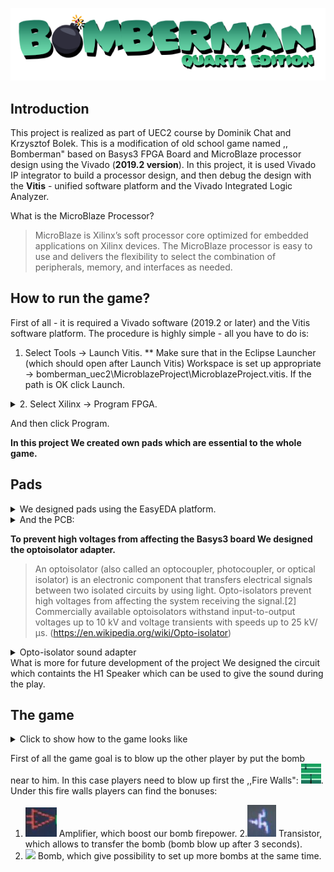 ![BombermanQuartzEditionLogo](/images/logo.png)


## Introduction

This project is realized as part of UEC2 course by Dominik Chat and Krzysztof Bolek. This is a modification of old school game named ,, Bomberman" based on Basys3 FPGA Board and MicroBlaze processor design using the Vivado (**2019.2 version**). In this project, it is used Vivado IP integrator to build a processor design, and then debug the design with the **Vitis** - 
unified software platform and the Vivado Integrated Logic Analyzer.

 What is the MicroBlaze Processor?
>MicroBlaze is Xilinx’s soft processor core optimized for embedded
applications on Xilinx devices. The MicroBlaze processor is easy to
use and delivers the flexibility to select the combination of
peripherals, memory, and interfaces as needed.

## How to run the game?

First of all - it is required a Vivado software (2019.2 or later) and the Vitis software platform.
The procedure is highly simple - all you have to do is:
1. Select Tools -> Launch Vitis. 
** Make sure that in the Eclipse Launcher (which should open after Launch Vitis) Workspace is set up appropriate -> bomberman_uec2\MicroblazeProject\MicroblazeProject.vitis. If the path is OK click Launch.

<details>
<summary>2. Select Xilinx -> Program FPGA.</summary>
<img src="/images/program.png"/>
</details>

And then click Program. 

**In this project We created own pads which are essential to the whole game.** 

## Pads

<details>
<summary> We designed pads using the EasyEDA platform. </summary>
<img src="/images/pad_sheet.PNG"/>
</details>

<details>
<summary> And the PCB: </summary>
<img src="/images/pad_pcb.PNG"/>
</details>


**To prevent high voltages from affecting the Basys3 board  We designed the optoisolator adapter.**

> An optoisolator (also called an optocoupler, photocoupler, or optical isolator) is an electronic component that transfers electrical signals between two isolated circuits by using light. Opto-isolators prevent high voltages from affecting the system receiving the signal.[2] Commercially available optoisolators withstand input-to-output voltages up to 10 kV and voltage transients with speeds up to 25 kV/μs. (https://en.wikipedia.org/wiki/Opto-isolator)

<details>
<summary> Opto-isolator sound adapter</summary>
<img src="/images/pads_sound.PNG"/>
<img src="/images/pads_sound_pcb.PNG"/>
 </details>
What is more for future development of the project We designed the circuit which containts the H1 Speaker which can be used to give the sound during the play. 

## The game
<details>
<summary>Click to show how to the game looks like</summary>
<img src="/images/game.PNG"/>
 </details>
 
 First of all the game goal is to blow up the other player by put the bomb near to him. In this case players need to blow up first the ,,Fire Walls":
 <img src="/images/textures/wall.png"/>. Under this fire walls players can find the bonuses:
 
1. <img src="/images/amplifier.PNG"/> Amplifier, which boost our bomb firepower.
2.<img src="/images/transistor.PNG"/> Transistor, which allows  to transfer the bomb (bomb blow up after 3 seconds). 
3. <img src="/images/textures/bomb.PNG"/> Bomb, which give possibility to set up more bombs at the same time. 
